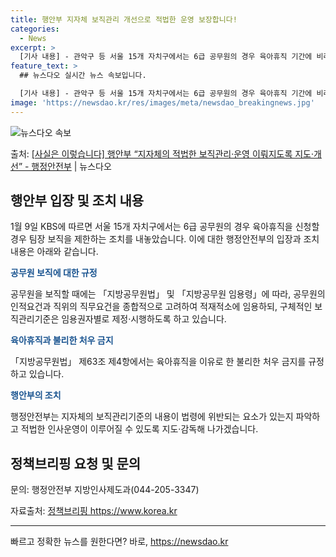 ```yaml
---
title: 행안부 지자체 보직관리 개선으로 적법한 운영 보장합니다!
categories:
  - News
excerpt: >
  [기사 내용] - 관악구 등 서울 15개 자치구에서는 6급 공무원의 경우 육아휴직 기간에 비례해 최대 1년 …
feature_text: >
  ## 뉴스다오 실시간 뉴스 속보입니다.

  [기사 내용] - 관악구 등 서울 15개 자치구에서는 6급 공무원의 경우 육아휴직 기간에 비례해 최대 1년 …
image: 'https://newsdao.kr/res/images/meta/newsdao_breakingnews.jpg'
---
```


![뉴스다오 속보](https://newsdao.kr/res/images/meta/newsdao_breakingnews.jpg)

<p>출처: <a href="https://newsdao.kr/2975" rel="dofollow">[사실은 이렇습니다] 행안부 “지자체의 적법한 보직관리·운영 이뤄지도록 지도·개선” - 행정안전부</a> | 뉴스다오</p>

<h2 data-ke-size="size26">행안부 입장 및 조치 내용</h2>
<p data-ke-size="size16">1월 9일 KBS에 따르면 서울 15개 자치구에서는 6급 공무원의 경우 육아휴직을 신청할 경우 팀장 보직을 제한하는 조치를 내놓았습니다. 이에 대한 행정안전부의 입장과 조치 내용은 아래와 같습니다.</p>

<b><span style="color: #1a5490;">공무원 보직에 대한 규정</span></b>
<p data-ke-size="size16">공무원을 보직할 때에는 「지방공무원법」 및 「지방공무원 임용령」에 따라, 공무원의 인적요건과 직위의 직무요건을 종합적으로 고려하여 적재적소에 임용하되, 구체적인 보직관리기준은 임용권자별로 제정·시행하도록 하고 있습니다.</p>

<b><span style="color: #1a5490;">육아휴직과 불리한 처우 금지</span></b>
<p data-ke-size="size16">「지방공무원법」 제63조 제4항에서는 육아휴직을 이유로 한 불리한 처우 금지를 규정하고 있습니다.</p>

<b><span style="color: #1a5490;">행안부의 조치</span></b>
<p data-ke-size="size16">행정안전부는 지자체의 보직관리기준의 내용이 법령에 위반되는 요소가 있는지 파악하고 적법한 인사운영이 이루어질 수 있도록 지도·감독해 나가겠습니다.</p>

<h2 data-ke-size="size26">정책브리핑 요청 및 문의</h2>
<p data-ke-size="size16">문의: 행정안전부 지방인사제도과(044-205-3347)</p>
<p data-ke-size="size16">자료출처: <a href="https://newsdao.kr/2975">정책브리핑 https://www.korea.kr</a></p>
<hr> 

빠르고 정확한 뉴스를 원한다면? 바로, <a href="https://newsdao.kr" rel="dofollow">https://newsdao.kr</a>


    
